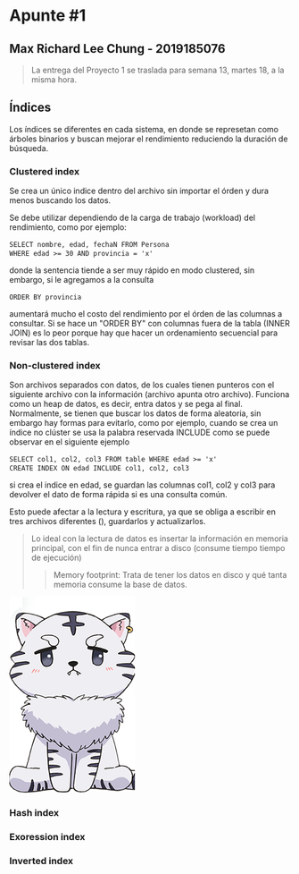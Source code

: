 # Apunte #1 
## Max Richard Lee Chung - 2019185076
> La entrega del Proyecto 1 se traslada para semana 13, martes 18, a la misma hora.

## Índices
Los índices se diferentes en cada sistema, en donde se represetan como árboles binarios y buscan mejorar el rendimiento reduciendo la duración de búsqueda.

### Clustered index
Se crea un único indice dentro del archivo sin importar el órden y dura menos buscando los datos. 

Se debe utilizar dependiendo de la carga de trabajo (workload) del rendimiento, como por ejemplo: 
```
SELECT nombre, edad, fechaN FROM Persona
WHERE edad >= 30 AND provincia = 'x'
```
donde la sentencia tiende a ser muy rápido en modo clustered, sin embargo, si le agregamos a la consulta 
```
ORDER BY provincia
```
aumentará mucho el costo del rendimiento por el órden de las columnas a consultar. Si se hace un "ORDER BY" con columnas fuera de la tabla (INNER JOIN) es lo peor porque hay que hacer un ordenamiento secuencial para revisar las dos tablas. 

### Non-clustered index
Son archivos separados con datos, de los cuales tienen punteros con el siguiente archivo con la información (archivo apunta otro archivo). Funciona como un heap de datos, es decir, entra datos y se pega al final. Normalmente, se tienen que buscar los datos de forma aleatoria, sin embargo hay formas para evitarlo, como por ejemplo, cuando se crea un índice no clúster se usa la palabra reservada INCLUDE como se puede observar en el siguiente ejemplo
```
SELECT col1, col2, col3 FROM table WHERE edad >= 'x'
CREATE INDEX ON edad INCLUDE col1, col2, col3 
```
si crea el indice en edad, se guardan las columnas col1, col2 y col3 para devolver el dato de forma rápida si es una consulta común. 

Esto puede afectar a la lectura y escritura, ya que se obliga a escribir en tres archivos diferentes (), guardarlos y actualizarlos.

> Lo ideal con la lectura de datos es insertar la información en memoria principal, con el fin de nunca entrar a disco (consume tiempo tiempo de ejecución)
>>Memory footprint: Trata de tener los datos en disco y qué tanta memoria consume la base de datos.

![test](330381.jpg)

### Hash index


### Exoression index


### Inverted index
